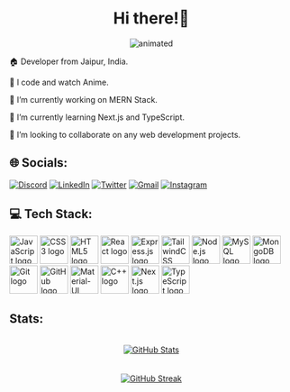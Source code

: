 <h1 align="center">Hi there!👋</h1>
<p align="center">
  <img src="https://media.giphy.com/media/12K8GGWstl229G/giphy.gif" alt="animated" />
</p>

<p >🏠 Developer from Jaipur, India.</p>

<p >💢 I code and watch Anime.</p>

<p >🔭 I’m currently working on MERN Stack.</p>

<p >🌱 I’m currently learning Next.js and TypeScript.</p>

<p >👯 I’m looking to collaborate on any web development projects.</p>

## 🌐 Socials:
<div>
  <a href="https://discord.com/users/788196386504048660"><img src="https://img.shields.io/badge/Discord-%237289DA.svg?style=for-the-badge&logo=discord&logoColor=white" alt="Discord"/></a>
  <a href="http://linkedin.com/in/saurabhgoyal12"><img src="https://img.shields.io/badge/LinkedIn-%230077B5.svg?style=for-the-badge&logo=linkedin&logoColor=white" alt="LinkedIn"/></a>
  <a href="https://twitter.com/SgxZoro"><img src="https://img.shields.io/badge/Twitter-%231DA1F2.svg?style=for-the-badge&logo=Twitter&logoColor=white" alt="Twitter"/></a>
  <a href="mailto:sgoyalsmvj@gmail.com"><img src="https://img.shields.io/badge/Gmail-D14836?style=for-the-badge&logo=gmail&logoColor=white" alt="Gmail"/></a>
  <a href="https://www.instagram.com/__saurabhgoyal/"><img src="https://img.shields.io/badge/Instagram-%23E4405F.svg?style=for-the-badge&logo=Instagram&logoColor=white" alt="Instagram"/></a>
</div>

## 💻 Tech Stack:
<div>
  <img src="https://cdn.jsdelivr.net/gh/devicons/devicon/icons/javascript/javascript-original.svg" height="50" alt="JavaScript logo"/>
  <img src="https://cdn.jsdelivr.net/gh/devicons/devicon/icons/css3/css3-original.svg" height="50" alt="CSS3 logo"/>
  <img src="https://cdn.jsdelivr.net/gh/devicons/devicon/icons/html5/html5-original.svg" height="50" alt="HTML5 logo"/>
  <img src="https://cdn.jsdelivr.net/gh/devicons/devicon/icons/react/react-original.svg" height="50" alt="React logo"/>
  <img src="https://cdn.jsdelivr.net/gh/devicons/devicon/icons/express/express-original.svg" height="50" alt="Express.js logo"/>
  <img src="https://cdn.jsdelivr.net/gh/devicons/devicon/icons/tailwindcss/tailwindcss-original-wordmark.svg" height="50" alt="TailwindCSS logo"/>
  <img src="https://cdn.jsdelivr.net/gh/devicons/devicon/icons/nodejs/nodejs-original.svg" height="50" alt="Node.js logo"/>
  <img src="https://cdn.jsdelivr.net/gh/devicons/devicon/icons/mysql/mysql-original.svg" height="50" alt="MySQL logo"/>
  <img src="https://cdn.jsdelivr.net/gh/devicons/devicon/icons/mongodb/mongodb-original.svg" height="50" alt="MongoDB logo"/>
  <img src="https://cdn.jsdelivr.net/gh/devicons/devicon/icons/git/git-original.svg" height="50" alt="Git logo"/>
  <img src="https://cdn.jsdelivr.net/gh/devicons/devicon/icons/github/github-original.svg" height="50" alt="GitHub logo"/>
  <img src="https://cdn.jsdelivr.net/gh/devicons/devicon/icons/materialui/materialui-original.svg" height="50" alt="Material-UI logo"/>
  <img src="https://cdn.jsdelivr.net/gh/devicons/devicon/icons/cplusplus/cplusplus-original.svg" height="50" alt="C++ logo"/>
  <img src="https://cdn.jsdelivr.net/gh/devicons/devicon/icons/nextjs/nextjs-original.svg" height="50" alt="Next.js logo"/>
  <img src="https://cdn.jsdelivr.net/gh/devicons/devicon/icons/typescript/typescript-original.svg" height="50" alt="TypeScript logo"/>
</div>

## Stats: 
<br>
<div align="center">
  <a href="https://github.com/sgoyalsvj">
    <img src="https://github-stats-alpha.vercel.app/api?username=sgoyalsmvj&cc=000&tc=fff&ic=fff&bc=000" alt="GitHub Stats"/>
  </a>
</div>
 <br>
 <br>
<div align="center">
  <a href="#">
    <img src="https://streak-stats.demolab.com?user=sgoyalsmvj&theme=highcontrast&border_radius=4&date_format=M%20j%5B%2C%20Y%5D&card_width=500&dates=2661EB&stroke=250D0D" alt="GitHub Streak"/>
  </a>
</div>
